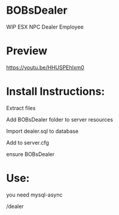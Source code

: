 # BOBsDealer

 WIP ESX NPC Dealer Employee
 
# Preview

https://youtu.be/HHUSPEhlxm0

# Install Instructions:
Extract files

Add BOBsDealer folder to server resources

Import dealer.sql to database

Add to server.cfg

ensure BOBsDealer

# Use:

you need mysql-async

/dealer